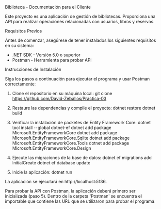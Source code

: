 Biblioteca - Documentación para el Cliente

Este proyecto es una aplicación de gestión de bibliotecas. Proporciona una API para realizar operaciones relacionadas con usuarios, libros y reservas.

Requisitos Previos

Antes de comenzar, asegúrese de tener instalados los siguientes requisitos en su sistema:

- .NET SDK - Versión 5.0 o superior
- Postman - Herramienta para probar API

Instrucciones de Instalación

Siga los pasos a continuación para ejecutar el programa y usar Postman correctamente:

1. Clone el repositorio en su máquina local:
   git clone https://github.com/David-Zeballos/Practica-03

2. Restaure las dependencias y compile el proyecto:
   dotnet restore
   dotnet build

3. Verificar la instalación de packetes de Entity Framework Core:
   dotnet tool install --global dotnet-ef
   dotnet add package Microsoft.EntityFrameworkCore
   dotnet add package Microsoft.EntityFrameworkCore.Sqlite
   dotnet add package Microsoft.EntityFrameworkCore.Tools
   dotnet add package Microsoft.EntityFrameworkCore.Design

4. Ejecute las migraciones de la base de datos:
   dotnet ef migrations add InitialCreate
   dotnet ef database update

5. Inicie la aplicación:
   dotnet run

La aplicación se ejecutará en http://localhost:5136.

Para probar la API con Postman, la aplicación deberá primero ser inicializada (paso 5).
Dentro de la carpeta 'Postman' se encuentra el importable que contiene las URL que se utilizaron para probar el programa.
